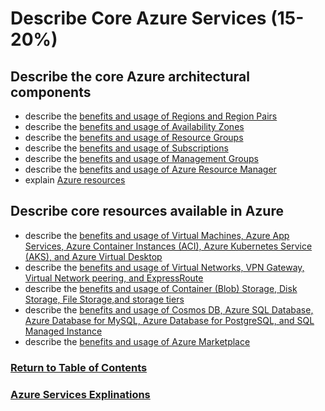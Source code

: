 # Describe Core Azure Services (15-20%)
## Describe the core Azure architectural components
* describe the [benefits and usage of Regions and Region Pairs](https://www.youtube.com/watch?v=jANncCLInm8)
* describe the [benefits and usage of Availability Zones](https://www.youtube.com/watch?v=C-nNw1mGwzE)
* describe the [benefits and usage of Resource Groups](https://www.youtube.com/watch?v=gIhf-S7BCdo)
* describe the [benefits and usage of Subscriptions](https://www.youtube.com/watch?v=KX-txA5oS_Y)
* describe the [benefits and usage of Management Groups](https://www.youtube.com/watch?v=XxeSn_IWz6I)
* describe the [benefits and usage of Azure Resource Manager](https://www.youtube.com/watch?v=gIhf-S7BCdo&t=1s)
* explain [Azure resources](https://www.youtube.com/watch?v=hPxPLp5f-6g)


## Describe core resources available in Azure
* describe the [benefits and usage of Virtual Machines, Azure App Services, Azure
Container Instances (ACI), Azure Kubernetes Service (AKS), and Azure Virtual Desktop](https://www.youtube.com/watch?v=inaXkN2UrFE)
* describe the [benefits and usage of Virtual Networks, VPN Gateway, Virtual Network peering, and ExpressRoute](https://www.youtube.com/watch?v=5NMcM4zJPM4)
* describe the [benefits and usage of Container (Blob) Storage, Disk Storage, File Storage,and storage tiers](https://www.youtube.com/watch?v=_Qlkvd4ZQuo)
* describe the [benefits and usage of Cosmos DB, Azure SQL Database, Azure Database for MySQL, Azure Database for PostgreSQL, and SQL Managed Instance](https://www.youtube.com/watch?v=RqD4nMyBazU)
* describe the [benefits and usage of Azure Marketplace](https://www.youtube.com/watch?v=ersOL_o_lzc)

### [Return to Table of Contents](README.md)
### [Azure Services Explinations](2-Azure-Services\sec2.md)